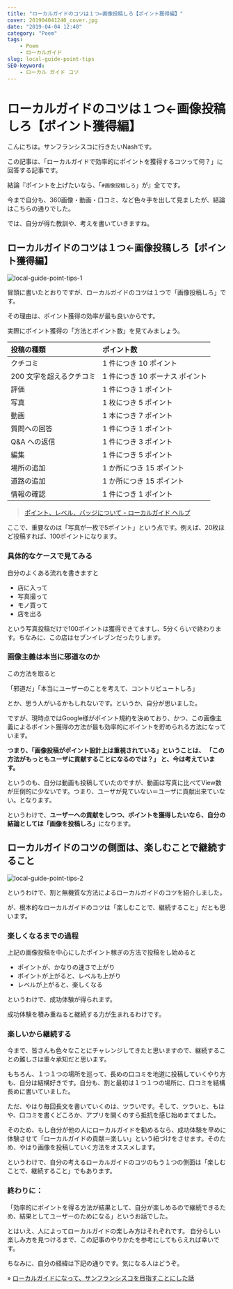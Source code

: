 ```yaml
---
title: "ローカルガイドのコツは１つ←画像投稿しろ【ポイント獲得編】"
cover: 201904041240_cover.jpg
date: "2019-04-04 12:40"
category: "Poem"
tags:
    - Poem
    - ローカルガイド
slug: local-guide-point-tips
SEO-keyword:
    - ローカル ガイド コツ
---
```


# ローカルガイドのコツは１つ←画像投稿しろ【ポイント獲得編】

こんにちは。サンフランシスコに行きたいNashです。

この記事は、「ローカルガイドで効率的にポイントを獲得するコツって何？」に回答する記事です。

結論『ポイントを上げたいなら、「`#画像投稿しろ`」が』全てです。

今まで自分も、360画像・動画・口コミ、など色々手を出して見ましたが、結論はこちらの通りでした。

では、自分が得た教訓や、考えを書いていきますね。

## ローカルガイドのコツは１つ←画像投稿しろ【ポイント獲得編】

![local-guide-point-tips-1](201904041240_1.jpg)

冒頭に書いたとおりですが、ローカルガイドのコツは１つで「画像投稿しろ」です。

その理由は、ポイント獲得の効率が最も良いからです。

実際にポイント獲得の「方法とポイント数」を見てみましょう。

| 投稿の種類               | ポイント数                      |
| :----------------------- | :------------------------------ |
| クチコミ                 | 1 件につき 10 ポイント          |
| 200 文字を超えるクチコミ | 1 件につき 10 ボーナス ポイント |
| 評価                     | 1 件につき 1 ポイント           |
| 写真                     | 1 枚につき 5 ポイント           |
| 動画                     | 1 本につき 7 ポイント           |
| 質問への回答             | 1 件につき 1 ポイント           |
| Q&A への返信             | 1 件につき 3 ポイント           |
| 編集                     | 1 件につき 5 ポイント           |
| 場所の追加               | 1 か所につき 15 ポイント        |
| 道路の追加               | 1 か所につき 15 ポイント        |
| 情報の確認               | 1 件につき 1 ポイント           |

> [ポイント、レベル、バッジについて - ローカルガイド ヘルプ](https://support.google.com/local-guides/answer/6225851?hl=ja)

ここで、重要なのは「写真が一枚で5ポイント」という点です。例えば、20枚ほど投稿すれば、100ポイントになります。

### 具体的なケースで見てみる

自分のよくある流れを書きますと

- 店に入って
- 写真撮って
- モノ買って
- 店を出る

という写真投稿だけで100ポイントは獲得できてますし、5分くらいで終わります。ちなみに、この店はセブンイレブンだったりします。

### 画像主義は本当に邪道なのか

この方法を取ると

「邪道だ」「本当にユーザーのことを考えて、コントリビュートしろ」

とか、思う人がいるかもしれないです。というか、自分が思いました。

ですが、現時点ではGoogle様がポイント規約を決めており、かつ、この画像主義によるポイント獲得の方法が最も効率的にポイントを貯められる方法になっています。

<b>つまり、「画像投稿がポイント設計上は重視されている」ということは、
「この方法がもっともユーザに貢献することになるのでは？」
と、今は考えています。</b>

というのも、自分は動画も投稿していたのですが、動画は写真に比べてView数が圧倒的に少ないです。つまり、ユーザが見ていない＝ユーザに貢献出来ていない。となります。

というわけで、<b>ユーザーへの貢献をしつつ、ポイントを獲得したいなら、自分の結論としては「画像を投稿しろ」</b>になります。

##  ローカルガイドのコツの側面は、楽しむことで継続すること

![local-guide-point-tips-2](201904041240_.jpg)

というわけで、割と無機質な方法によるローカルガイドのコツを紹介しました。

が、根本的なローカルガイドのコツは「楽しむことで、継続すること」だとも思います。

### 楽しくなるまでの過程

上記の画像投稿を中心にしたポイント稼ぎの方法で投稿をし始めると

- ポイントが、かなりの速さで上がり
- ポイントが上がると、レベルも上がり
- レベルが上がると、楽しくなる

というわけで、成功体験が得られます。

成功体験を積み重ねると継続する力が生まれるわけです。

### 楽しいから継続する

今まで、皆さんも色々なことにチャレンジしてきたと思いますので、継続することの難しさは重々承知だと思います。

もちろん、１つ１つの場所を巡って、長めの口コミを地道に投稿していくやり方も、自分は結構好きです。自分も、割と最初は１つ１つの場所に、口コミを結構長めに書いていました。

ただ、やはり毎回長文を書いていくのは、ツラいです。そして、ツラいと、もはや、口コミを書くどころか、アプリを開くのすら抵抗を感じ始めまてました。

そのため、もし自分が他の人にローカルガイドを勧めるなら、成功体験を早めに体験させて「ローカルガイドの貢献＝楽しい」という紐づけをさせます。そのため、やはり画像を投稿していく方法をオススメします。

というわけで、自分の考えるローカルガイドのコツのもう１つの側面は「楽しむことで、継続すること」でもあります。


### 終わりに：

「効率的にポイントを得る方法が結果として、自分が楽しめるので継続できるため、結果としてユーザーのためになる」というお話でした。

とはいえ、人によってローカルガイドの楽しみ方はそれぞれです。
自分らしい楽しみ方を見つけるまで、この記事のやりかたを参考にしてもらえれば幸いです。

ちなみに、自分の経緯は下記の通りです。気になる人はどうぞ。

» [ローカルガイドになって、サンフランシスコを目指すことにした話](./201901240030_cover.jpg)
